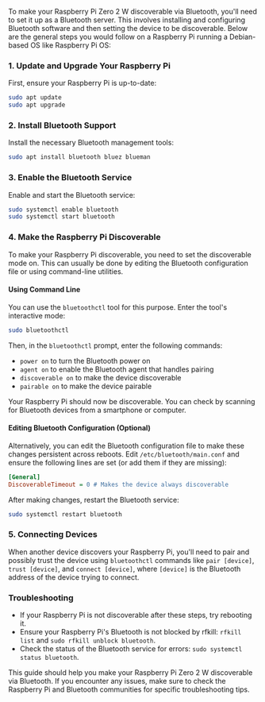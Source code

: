 To make your Raspberry Pi Zero 2 W discoverable via Bluetooth, you'll need to set it up as a Bluetooth server. This involves installing and configuring Bluetooth software and then setting the device to be discoverable. Below are the general steps you would follow on a Raspberry Pi running a Debian-based OS like Raspberry Pi OS:

### 1. Update and Upgrade Your Raspberry Pi
First, ensure your Raspberry Pi is up-to-date:

```bash
sudo apt update
sudo apt upgrade
```

### 2. Install Bluetooth Support
Install the necessary Bluetooth management tools:

```bash
sudo apt install bluetooth bluez blueman
```

### 3. Enable the Bluetooth Service
Enable and start the Bluetooth service:

```bash
sudo systemctl enable bluetooth
sudo systemctl start bluetooth
```

### 4. Make the Raspberry Pi Discoverable
To make your Raspberry Pi discoverable, you need to set the discoverable mode on. This can usually be done by editing the Bluetooth configuration file or using command-line utilities.

#### Using Command Line
You can use the `bluetoothctl` tool for this purpose. Enter the tool's interactive mode:

```bash
sudo bluetoothctl
```

Then, in the `bluetoothctl` prompt, enter the following commands:

- `power on` to turn the Bluetooth power on
- `agent on` to enable the Bluetooth agent that handles pairing
- `discoverable on` to make the device discoverable
- `pairable on` to make the device pairable

Your Raspberry Pi should now be discoverable. You can check by scanning for Bluetooth devices from a smartphone or computer.

#### Editing Bluetooth Configuration (Optional)
Alternatively, you can edit the Bluetooth configuration file to make these changes persistent across reboots. Edit `/etc/bluetooth/main.conf` and ensure the following lines are set (or add them if they are missing):

```ini
[General]
DiscoverableTimeout = 0 # Makes the device always discoverable
```

After making changes, restart the Bluetooth service:

```bash
sudo systemctl restart bluetooth
```

### 5. Connecting Devices
When another device discovers your Raspberry Pi, you'll need to pair and possibly trust the device using `bluetoothctl` commands like `pair [device]`, `trust [device]`, and `connect [device]`, where `[device]` is the Bluetooth address of the device trying to connect.

### Troubleshooting
- If your Raspberry Pi is not discoverable after these steps, try rebooting it.
- Ensure your Raspberry Pi's Bluetooth is not blocked by rfkill: `rfkill list` and `sudo rfkill unblock bluetooth`.
- Check the status of the Bluetooth service for errors: `sudo systemctl status bluetooth`.

This guide should help you make your Raspberry Pi Zero 2 W discoverable via Bluetooth. If you encounter any issues, make sure to check the Raspberry Pi and Bluetooth communities for specific troubleshooting tips.
